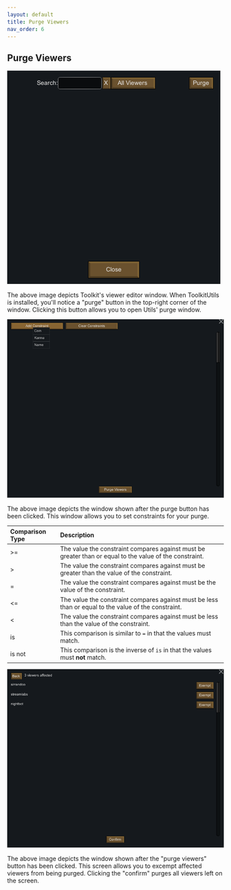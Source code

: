 ```yaml
---
layout: default
title: Purge Viewers
nav_order: 6
---
```


## Purge Viewers

![Purge Button in Viewers Window](/assets/viewers-purge.png)

The above image depicts Toolkit's viewer editor window. When ToolkitUtils
is installed, you'll notice a "purge" button in the top-right corner of
the window. Clicking this button allows you to open Utils' purge window.

![Purge Window](/assets/viewers-purge_constraints.png)

The above image depicts the window shown after the purge button has been
clicked. This window allows you to set constraints for your purge.

| Comparison Type | Description                                                                                             |
|:----------------|:--------------------------------------------------------------------------------------------------------|
| >=              | The value the constraint compares against must be greater than or equal to the value of the constraint. |
| >               | The value the constraint compares against must be greater than the value of the constraint.             |
| =               | The value the constraint compares against must be the value of the constraint.                          |
| <=              | The value the constraint compares against must be less than or equal to the value of the constraint.    |
| <               | The value the constraint compares against must be less than the value of the constraint.                |
| is              | This comparison is similar to `=` in that the values must match.                                        |
| is not          | This comparison is the inverse of `is` in that the values must **not** match.                           |

![Purge Window Review](/assets/viewers-purge_review.png)

The above image depicts the window shown after the "purge viewers" button
has been clicked. This screen allows you to excempt affected viewers from
being purged. Clicking the "confirm" purges all viewers left on the screen.
